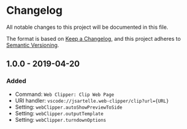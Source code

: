 # Changelog
All notable changes to this project will be documented in this file.

The format is based on [Keep a Changelog](https://keepachangelog.com/en/1.0.0/),
and this project adheres to [Semantic Versioning](https://semver.org/spec/v2.0.0.html).

## 1.0.0 - 2019-04-20
### Added
- Command: `Web Clipper: Clip Web Page`
- URI handler: `vscode://jsartelle.web-clipper/clip?url={URL}`
- Setting: `webClipper.autoShowPreviewToSide`
- Setting: `webClipper.outputTemplate`
- Setting: `webClipper.turndownOptions`